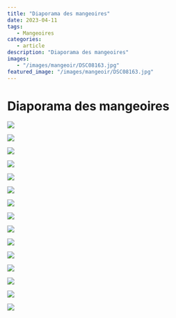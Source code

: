 ```yaml
---
title: "Diaporama des mangeoires"
date: 2023-04-11
tags: 
   - Mangeoires
categories:
   - article
description: "Diaporama des mangeoires"
images:
   - "/images/mangeoir/DSC08163.jpg"
featured_image: "/images/mangeoir/DSC08163.jpg"
---
```


# Diaporama des mangeoires

![](/images/mangeoir/DSC08163.jpg) 

![](/images/mangeoir/DSC08166.jpg) 

![](/images/mangeoir/PICT0343.jpg) 

![](/images/mangeoir/DSC06708.jpg) 

![](/images/mangeoir/raw49.jpg) 

![](/images/mangeoir/raw56.jpg) 

![](/images/mangeoir/raw71.jpg) 

![](/images/mangeoir/raw92.jpg) 

![](/images/mangeoir/raw140.jpg) 

![](/images/mangeoir/DSC09205.jpg) 

![](/images/mangeoir/DSC09510.jpg) 

![](/images/mangeoir/DSC09534.jpg) 

![](/images/mangeoir/DSC09577.jpg) 

![](/images/mangeoir/DSC09882.jpg) 

![](/images/mangeoir/PICT0054.jpg) 

